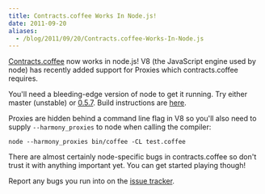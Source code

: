 ```yaml
---
title: Contracts.coffee Works In Node.js!
date: 2011-09-20
aliases:
  - /blog/2011/09/20/Contracts.coffee-Works-In-Node.js
---
```


[Contracts.coffee](http://disnetdev.com/contracts.coffee/) now works in node.js! V8 (the JavaScript engine used by node) has recently added support for Proxies which contracts.coffee requires.

You'll need a bleeding-edge version of node to get it running. Try either master (unstable) or [0.5.7](https://github.com/joyent/node/tree/v0.5.7). Build instructions are [here](https://github.com/joyent/node/wiki/Installation).

Proxies are hidden behind a command line flag in V8 so you'll also need to supply `--harmony_proxies` to node when calling the compiler:

    node --harmony_proxies bin/coffee -CL test.coffee

There are almost certainly node-specific bugs in contracts.coffee so don't trust it with anything important yet. You can get started playing though!

Report any bugs you run into on the [issue tracker](https://github.com/disnet/contracts.coffee/issues?sort=created&direction=desc&state=open).
